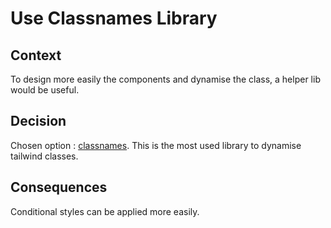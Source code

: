 # Use Classnames Library

## Context

To design more easily the components and dynamise the class, a helper lib would be useful.

## Decision

Chosen option : [classnames](https://www.npmjs.com/package/classnames). This is the most used library to dynamise tailwind classes.

## Consequences

Conditional styles can be applied more easily.
